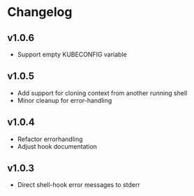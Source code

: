 # Changelog

## v1.0.6
 - Support empty KUBECONFIG variable

## v1.0.5
- Add support for cloning context from another running shell
- Minor cleanup for error-handling

## v1.0.4
- Refactor errorhandling
- Adjust hook documentation

## v1.0.3
- Direct shell-hook error messages to stderr
